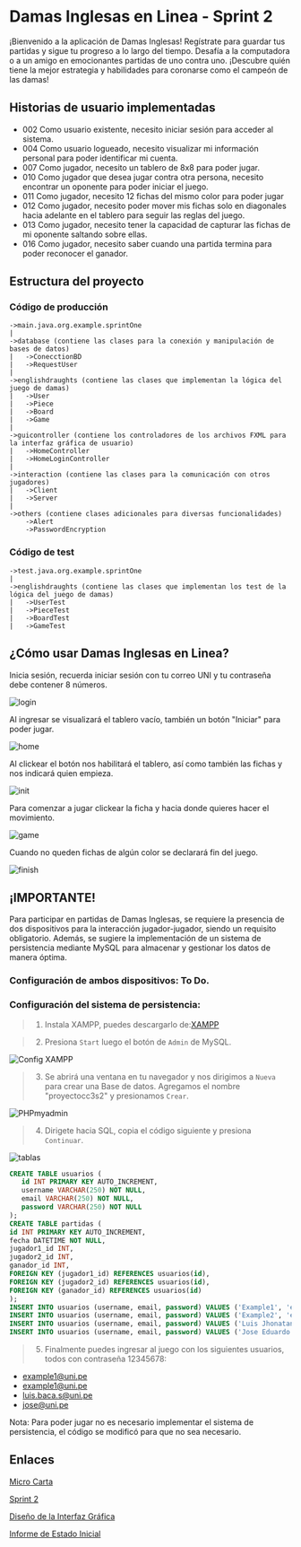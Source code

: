 # Damas Inglesas en Linea - Sprint 2

¡Bienvenido a la aplicación de Damas Inglesas! Regístrate para guardar tus partidas y sigue tu progreso a lo largo del tiempo. Desafía a la computadora o a un amigo en emocionantes partidas de uno contra uno. ¡Descubre quién tiene la mejor estrategia y habilidades para coronarse como el campeón de las damas!

## Historias de usuario implementadas

- 002 Como usuario existente, necesito iniciar sesión para acceder al sistema.
- 004 Como usuario logueado, necesito visualizar mi información personal para poder identificar mi cuenta.
- 007 Como jugador, necesito un tablero de 8x8 para poder jugar.
- 010 Como jugador que desea jugar contra otra persona, necesito encontrar un oponente para poder iniciar el juego.
- 011 Como jugador, necesito 12 fichas del mismo color para poder jugar
- 012 Como jugador, necesito poder mover mis fichas solo en diagonales hacia adelante en el tablero para seguir las reglas del juego.
- 013 Como jugador, necesito tener la capacidad de capturar las fichas de mi oponente saltando sobre ellas.
- 016 Como jugador, necesito saber cuando una partida termina para poder reconocer el ganador. 
## Estructura del proyecto

### Código de producción
    ->main.java.org.example.sprintOne
	|
	->database (contiene las clases para la conexión y manipulación de bases de datos)
	|	->ConecctionBD
    |   ->RequestUser
	|
	->englishdraughts (contiene las clases que implementan la lógica del juego de damas)
	|	->User
	|	->Piece
	|	->Board
	|	->Game
	|
    ->guicontroller (contiene los controladores de los archivos FXML para la interfaz gráfica de usuario)
	|	->HomeController
	|	->HomeLoginController
	|
	->interaction (contiene las clases para la comunicación con otros jugadores)
	|	->Client
	|	->Server
	|
	->others (contiene clases adicionales para diversas funcionalidades)
		->Alert
		->PasswordEncryption
### Código de test

    ->test.java.org.example.sprintOne
    |
	->englishdraughts (contiene las clases que implementan los test de la lógica del juego de damas)
	|	->UserTest
	|	->PieceTest
	|	->BoardTest
	|	->GameTest

## ¿Cómo usar Damas Inglesas en Linea?

Inicia sesión, recuerda iniciar sesión con tu correo UNI y tu contraseña debe contener 8 números.

![login](../img/login.PNG)

Al ingresar se visualizará el tablero vacío, también un botón "Iniciar" para poder jugar.

![home](../img/home.PNG)

Al clickear el botón nos habilitará el tablero, así como también las fichas y nos indicará quien empieza.

![init](../img/init.PNG)

Para comenzar a jugar clickear la ficha y hacia donde quieres hacer el movimiento.

![game](../img/game.PNG)

Cuando no queden fichas de algún color se declarará fin del juego.

![finish](../img/finish.PNG)

## ¡IMPORTANTE!

Para participar en partidas de Damas Inglesas, se requiere la presencia de dos dispositivos para la interacción jugador-jugador,
siendo un requisito obligatorio. Además, se sugiere la implementación de un sistema de persistencia mediante MySQL para almacenar y
gestionar los datos de manera óptima.

### Configuración de ambos dispositivos: To Do.

### Configuración del sistema de persistencia:

>1. Instala XAMPP, puedes descargarlo de:[XAMPP](https://www.apachefriends.org/es/index.html)

>2. Presiona `Start` luego el botón de `Admin` de MySQL.

![Config XAMPP](../img/xampp.PNG)

>3. Se abrirá una ventana en tu navegador y nos dirigimos a `Nueva` para crear una Base de datos.
    Agregamos el nombre "proyectocc3s2" y presionamos `Crear`.

![PHPmyadmin](../img/phpmyadmin.PNG)

>4. Dirigete hacia SQL, copia el código siguiente y presiona `Continuar`.

![tablas](../img/tablas.PNG)
```sql
CREATE TABLE usuarios (
   id INT PRIMARY KEY AUTO_INCREMENT,
   username VARCHAR(250) NOT NULL,
   email VARCHAR(250) NOT NULL,
   password VARCHAR(250) NOT NULL
);
CREATE TABLE partidas (
id INT PRIMARY KEY AUTO_INCREMENT,
fecha DATETIME NOT NULL,
jugador1_id INT,
jugador2_id INT,
ganador_id INT,
FOREIGN KEY (jugador1_id) REFERENCES usuarios(id),
FOREIGN KEY (jugador2_id) REFERENCES usuarios(id),
FOREIGN KEY (ganador_id) REFERENCES usuarios(id)
);
INSERT INTO usuarios (username, email, password) VALUES ('Example1', 'example1@uni.pe', 'ef797c8118f02dfb649607dd5d3f8c7623048c9c063d532cc95c5ed7a898a64f');
INSERT INTO usuarios (username, email, password) VALUES ('Example2', 'example2@uni.pe', 'ef797c8118f02dfb649607dd5d3f8c7623048c9c063d532cc95c5ed7a898a64f');
INSERT INTO usuarios (username, email, password) VALUES ('Luis Jhonatan', 'luis.baca.s@uni.pe', 'ef797c8118f02dfb649607dd5d3f8c7623048c9c063d532cc95c5ed7a898a64f');
INSERT INTO usuarios (username, email, password) VALUES ('Jose Eduardo', 'jose@uni.pe', 'ef797c8118f02dfb649607dd5d3f8c7623048c9c063d532cc95c5ed7a898a64f');
```

>5. Finalmente puedes ingresar al juego con los siguientes usuarios, todos con contraseña 12345678:
- example1@uni.pe
- example1@uni.pe
- luis.baca.s@uni.pe
- jose@uni.pe

Nota: Para poder jugar no es necesario implementar el sistema de persistencia, el código se modificó para que no sea necesario.

## Enlaces

[Micro Carta](https://docs.google.com/document/d/1tbvT4GIgyrEIkrK0AWzixg5fMYJPoqmTBbkzST-zx4M/edit)

[Sprint 2](https://docs.google.com/document/d/1bHAlzOnbjDAZKKcpnJ_M1PmTwqFVrzi9/edit)

[Diseño de la Interfaz Gráfica](https://www.figma.com/file/oyr1ETp0ox2mi2joxj76XD/Damas-Americanas?type=design&node-id=0-1&mode=design&t=jdEKVgzLTlriDhA8-0)

[Informe de Estado Inicial](https://docs.google.com/document/d/1jNWqpodPY4oK1j_nxgunKu_II731s1Sb/edit)